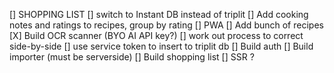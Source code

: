 [] SHOPPING LIST
[] switch to Instant DB instead of triplit
[] Add cooking notes and ratings to recipes, group by rating
[] PWA
[] Add bunch of recipes
[X] Build OCR scanner (BYO AI API key?)
[] work out process to correct side-by-side
[] use service token to insert to triplit db
[] Build auth
[] Build importer (must be serverside)
[] Build shopping list
[] SSR ?
